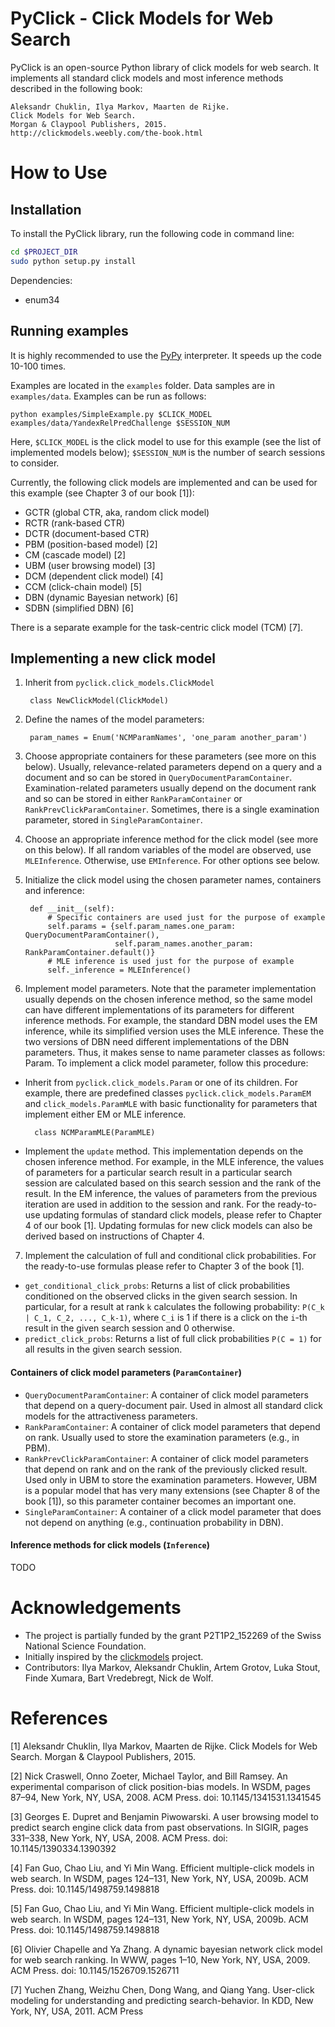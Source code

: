 PyClick - Click Models for Web Search
====

PyClick is an open-source Python library of click models for web search.
It implements all standard click models and most inference methods described in the following book:

```
Aleksandr Chuklin, Ilya Markov, Maarten de Rijke.
Click Models for Web Search.
Morgan & Claypool Publishers, 2015.
http://clickmodels.weebly.com/the-book.html
```
        

# How to Use

## Installation
To install the PyClick library, run the following code in command line:

```bash
cd $PROJECT_DIR
sudo python setup.py install
```

Dependencies:

* enum34


## Running examples
It is highly recommended to use the [PyPy](http://pypy.org/) interpreter.
It speeds up the code 10-100 times.

Examples are located in the ```examples``` folder.
Data samples are in ```examples/data```.
Examples can be run as follows:

```
python examples/SimpleExample.py $CLICK_MODEL examples/data/YandexRelPredChallenge $SESSION_NUM
```

Here, ```$CLICK_MODEL``` is the click model to use for this example (see the list of implemented models below);
```$SESSION_NUM``` is the number of search sessions to consider.

Currently, the following click models are implemented and can be used for this example
(see Chapter 3 of our book [1]):

* GCTR (global CTR, aka, random click model)
* RCTR (rank-based CTR)
* DCTR (document-based CTR)
* PBM (position-based model) [2]
* CM (cascade model) [2]
* UBM (user browsing model) [3]
* DCM (dependent click model) [4]
* CCM (click-chain model) [5]
* DBN (dynamic Bayesian network) [6]
* SDBN (simplified DBN) [6]

There is a separate example for the task-centric click model (TCM) [7].


## Implementing a new click model
1. Inherit from ```pyclick.click_models.ClickModel```
  
        class NewClickModel(ClickModel)

2. Define the names of the model parameters:

        param_names = Enum('NCMParamNames', 'one_param another_param')

3. Choose appropriate containers for these parameters (see more on this below).
Usually, relevance-related parameters depend on a query and a document
and so can be stored in ```QueryDocumentParamContainer```.
Examination-related parameters usually depend on the document rank
and so can be stored in either ```RankParamContainer``` or ```RankPrevClickParamContainer```.
Sometimes, there is a single examination parameter, stored in ```SingleParamContainer```.

4. Choose an appropriate inference method for the click model (see more on this below).
If all random variables of the model are observed, use ```MLEInference```.
Otherwise, use ```EMInference```. For other options see below.

5. Initialize the click model using the chosen parameter names, containers and inference:

        def __init__(self):
            # Specific containers are used just for the purpose of example
            self.params = {self.param_names.one_param: QueryDocumentParamContainer(),
                           self.param_names.another_param: RankParamContainer.default()}
            # MLE inference is used just for the purpose of example
            self._inference = MLEInference()
            
6. Implement model parameters.
Note that the parameter implementation usually depends on the chosen inference method,
so the same model can have different implementations of its parameters
for different inference methods.
For example, the standard DBN model uses the EM inference,
while its simplified version uses the MLE inference.
These the two versions of DBN need different implementations of the DBN parameters.
Thus, it makes sense to name parameter classes as follows: <ModelName>Param<InferenceName>.
To implement a click model parameter, follow this procedure:

* Inherit from ```pyclick.click_models.Param``` or one of its children.
For example, there are predefined classes ```pyclick.click_models.ParamEM```
and ```click_models.ParamMLE``` with basic functionality for parameters
that implement either EM or MLE inference.

        class NCMParamMLE(ParamMLE)
        
* Implement the ```update``` method.
This implementation depends on the chosen inference method.
For example, in the MLE inference,
the values of parameters for a particular search result in a particular search session are calculated
based on this search session and the rank of the result.
In the EM inference, the values of parameters from the previous iteration
are used in addition to the session and rank.
For the ready-to-use updating formulas of standard click models,
please refer to Chapter 4 of our book [1].
Updating formulas for new click models
can also be derived based on instructions of Chapter 4.

7. Implement the calculation of full and conditional click probabilities.
For the ready-to-use formulas please refer to Chapter 3 of the book [1].

  * ```get_conditional_click_probs```:
  Returns a list of click probabilities conditioned on the observed clicks in the given search session.
  In particular, for a result at rank ```k``` calculates the following probability:
  ```P(C_k | C_1, C_2, ..., C_k-1)```,
  where ```C_i``` is 1 if there is a click on the ```i```-th result in the given search session and 0 otherwise.
  * ```predict_click_probs```:
  Returns a list of full click probabilities ```P(C = 1)```
  for all results in the given search session.


#### Containers of click model parameters (```ParamContainer```)

* ```QueryDocumentParamContainer```: A container of click model parameters that depend on a query-document pair.
Used in almost all standard click models for the attractiveness parameters.
* ```RankParamContainer```: A container of click model parameters that depend on rank.
Usually used to store the examination parameters (e.g., in PBM).
* ```RankPrevClickParamContainer```: A container of click model parameters that depend on rank
and on the rank of the previously clicked result.
Used only in UBM to store the examination parameters.
However, UBM is a popular model that has very many extensions (see Chapter 8 of the book [1]),
so this parameter container becomes an important one.
* ```SingleParamContainer```: A container of a click model parameter that does not depend on anything
(e.g., continuation probability in DBN).


#### Inference methods for click models (```Inference```)
TODO


# Acknowledgements

* The project is partially funded by the grant P2T1P2\_152269 of the Swiss National Science Foundation.
* Initially inspired by the [clickmodels](https://github.com/varepsilon/clickmodels) project.
* Contributors: Ilya Markov, Aleksandr Chuklin, Artem Grotov, Luka Stout, Finde Xumara, Bart Vredebregt, Nick de Wolf.


# References
[1] Aleksandr Chuklin, Ilya Markov, Maarten de Rijke.
Click Models for Web Search.
Morgan & Claypool Publishers, 2015.

[2] Nick Craswell, Onno Zoeter, Michael Taylor, and Bill Ramsey. An experimental comparison of click position-bias models. In WSDM, pages 87–94, New York, NY, USA, 2008. ACM Press. doi: 10.1145/1341531.1341545

[3] Georges E. Dupret and Benjamin Piwowarski. A user browsing model to predict search engine click data from past observations. In SIGIR, pages 331–338, New York, NY, USA, 2008. ACM Press. doi: 10.1145/1390334.1390392

[4] Fan Guo, Chao Liu, and Yi Min Wang. Efficient multiple-click models in web search. In WSDM, pages 124–131, New York, NY, USA, 2009b. ACM Press. doi: 10.1145/1498759.1498818

[5] Fan Guo, Chao Liu, and Yi Min Wang. Efficient multiple-click models in web search. In WSDM, pages 124–131, New York, NY, USA, 2009b. ACM Press. doi: 10.1145/1498759.1498818

[6] Olivier Chapelle and Ya Zhang. A dynamic bayesian network click model for web search ranking. In WWW, pages 1–10, New York, NY, USA, 2009. ACM Press. doi: 10.1145/1526709.1526711

[7] Yuchen Zhang, Weizhu Chen, Dong Wang, and Qiang Yang. User-click modeling for understanding and predicting search-behavior. In KDD, New York, NY, USA, 2011. ACM Press